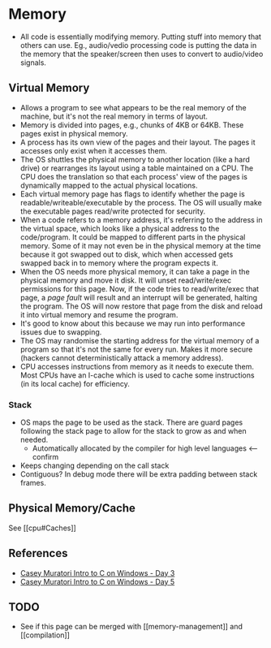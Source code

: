 # Memory
* All code is essentially modifying memory. Putting stuff into memory that others can use. Eg., audio/vedio processing code is putting the data in the memory that the speaker/screen then uses to convert to audio/video signals.


## Virtual Memory
* Allows a program to see what appears to be the real memory of the machine, but it's not the real memory in terms of layout.
* Memory is divided into pages, e.g., chunks of 4KB or 64KB. These pages exist in physical memory.
* A process has its own view of the pages and their layout. The pages it accesses only exist when it accesses them.
* The OS shuttles the physical memory to another location (like a hard drive) or rearranges its layout using a table maintained on a CPU. The CPU does the translation so that each process' view of the pages is dynamically mapped to the actual physical locations.
* Each virtual memory page has flags to identify whether the page is readable/writeable/executable by the process. The OS will usually make the executable pages read/write protected for security.
* When a code refers to a memory address, it's referring to the address in the virtual space, which looks like a physical address to the code/program. It could be mapped to different parts in the physical memory. Some of it may not even be in the physical memory at the time because it got swapped out to disk, which when accessed gets swapped back in to memory where the program expects it.
* When the OS needs more physical memory, it can take a page in the physical memory and move it disk. It will unset read/write/exec permissions for this page. Now, if the code tries to read/write/exec that page, a *page fault* will result and an interrupt will be generated, halting the program. The OS will now restore that page from the disk and reload it into virtual memory and resume the program.
* It's good to know about this because we may run into performance issues due to swapping.
* The OS may randomise the starting address for the virtual memory of a program so that it's not the same for every run. Makes it more secure (hackers cannot deterministically attack a memory address).
* CPU accesses instructions from memory as it needs to execute them. Most CPUs have an I-cache which is used to cache some instructions (in its local cache) for efficiency.


### Stack
* OS maps the page to be used as the stack. There are guard pages following the stack page to allow for the stack to grow as and when needed.
    * Automatically allocated by the compiler for high level languages <-- confirm
* Keeps changing depending on the call stack
* Contiguous? In debug mode there will be extra padding between stack frames.


## Physical Memory/Cache
See [[cpu#Caches]]


## References
* [Casey Muratori Intro to C on Windows - Day 3](https://youtu.be/T4CjOB0y9nI?si=tmTwq3e-z1tcp97e)
* [Casey Muratori Intro to C on Windows - Day 5](https://youtu.be/Pb19uCFU2EA?si=Bv867tTlDe5_fZTs)

## TODO
* See if this page can be merged with [[memory-management]] and [[compilation]]
